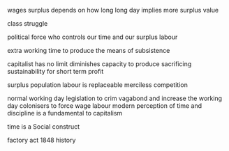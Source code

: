 wages
surplus depends on how long
long day implies more surplus value

class struggle

political force
who controls our time and our surplus labour

extra working time to produce the means of subsistence

capitalist has no limit
diminishes capacity to produce
sacrificing sustainability for short term profit

surplus population labour is replaceable
merciless competition

normal working day
legislation to crim vagabond and increase the working day
colonisers to force wage labour
modern perception of time and discipline is a fundamental to capitalism

time is a Social construct

factory act 1848 history
